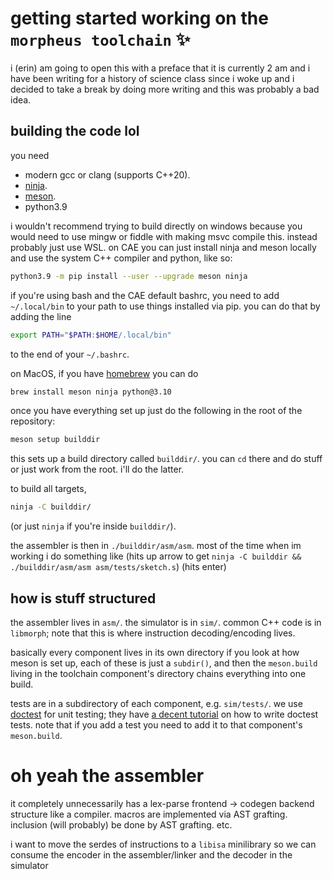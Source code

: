 # getting started working on the `morpheus toolchain` ✨
i (erin) am going to open this with a preface that it is currently 2 am and i have been writing for a history of science class since i woke up and i decided to take a break by doing more writing and this was probably a bad idea.

## building the code lol
you need
- modern gcc or clang (supports C++20).
- [ninja](https://ninja-build.org/).
- [meson](https://mesonbuild.com).
- python3.9

i wouldn't recommend trying to build directly on windows because you would need to use mingw or fiddle with making msvc compile this. instead probably just use WSL. on CAE you can just install ninja and meson locally and use the system C++ compiler and python, like so:
```sh
python3.9 -m pip install --user --upgrade meson ninja
```
if you're using bash and the CAE default bashrc, you need to add `~/.local/bin` to your path to use things installed via pip. you can do that by adding the line
```bash
export PATH="$PATH:$HOME/.local/bin"
```
to the end of your `~/.bashrc`.

on MacOS, if you have [homebrew](https://brew.sh) you can do
```sh
brew install meson ninja python@3.10
```

once you have everything set up just do the following in the root of the repository:
```sh
meson setup builddir
```
this sets up a build directory called `builddir/`. you can `cd` there and do stuff or just work from the root. i'll do the latter.

to build all targets,
```sh
ninja -C builddir/
```
(or just `ninja` if you're inside `builddir/`).

the assembler is then in `./builddir/asm/asm`. most of the time when im working i do something like (hits up arrow to get `ninja -C builddir && ./builddir/asm/asm asm/tests/sketch.s`) (hits enter)

## how is stuff structured
the assembler lives in `asm/`. the simulator is in `sim/`. common C++ code is in `libmorph`; note that this is where instruction decoding/encoding lives.

basically every component lives in its own directory if you look at how meson is set up, each of these is just a `subdir()`, and then the `meson.build` living in the toolchain component's directory chains everything into one build.

tests are in a subdirectory of each component, e.g. `sim/tests/`. we use [doctest](https://github.com/doctest/doctest) for unit testing; they have [a decent tutorial](https://github.com/doctest/doctest/blob/master/doc/markdown/tutorial.md) on how to write doctest tests. note that if you add a test you need to add it to that component's `meson.build`.

# oh yeah the assembler
it completely unnecessarily has a lex-parse frontend → codegen backend structure like a compiler. macros are implemented via AST grafting. inclusion (will probably) be done by AST grafting. etc.

i want to move the serdes of instructions to a `libisa` minilibrary so we can consume the encoder in the assembler/linker and the decoder in the simulator
